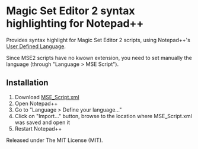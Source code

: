# Magic Set Editor 2 syntax highlighting for Notepad++

Provides syntax highlight for Magic Set Editor 2 scripts, using Notepad++'s [User Defined Language](http://udl20.weebly.com/).

Since MSE2 scripts have no kwown extension, you need to set manually the language (through "Language > MSE Script").

## Installation

1. Download [MSE_Script.xml](https://raw.githubusercontent.com/raohmaru/msescript-notepad-udl/master/MSE_Script.xml)
2. Open Notepad++
3. Go to "Language > Define your language..."
4. Click on "Import..." button, browse to the location where MSE_Script.xml was saved and open it
5. Restart Notepad++

Released under The MIT License (MIT).
